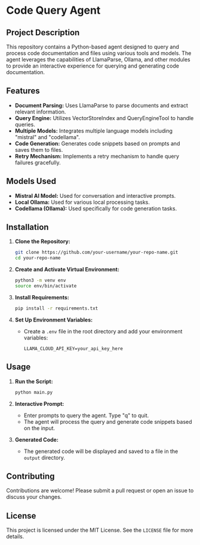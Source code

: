# Code Query Agent

## Project Description

This repository contains a Python-based agent designed to query and process code documentation and files using various tools and models. The agent leverages the capabilities of LlamaParse, Ollama, and other modules to provide an interactive experience for querying and generating code documentation.

## Features

- **Document Parsing:** Uses LlamaParse to parse documents and extract relevant information.
- **Query Engine:** Utilizes VectorStoreIndex and QueryEngineTool to handle queries.
- **Multiple Models:** Integrates multiple language models including "mistral" and "codellama".
- **Code Generation:** Generates code snippets based on prompts and saves them to files.
- **Retry Mechanism:** Implements a retry mechanism to handle query failures gracefully.

## Models Used

- **Mistral AI Model:** Used for conversation and interactive prompts.
- **Local Ollama:** Used for various local processing tasks.
- **Codellama (Ollama):** Used specifically for code generation tasks.

## Installation

1. **Clone the Repository:**
   ```sh
   git clone https://github.com/your-username/your-repo-name.git
   cd your-repo-name
   ```

2. **Create and Activate Virtual Environment:**
   ```sh
   python3 -m venv env
   source env/bin/activate
   ```

3. **Install Requirements:**
   ```sh
   pip install -r requirements.txt
   ```

4. **Set Up Environment Variables:**
   - Create a `.env` file in the root directory and add your environment variables:
     ```
     LLAMA_CLOUD_API_KEY=your_api_key_here
     ```

## Usage

1. **Run the Script:**
   ```sh
   python main.py
   ```

2. **Interactive Prompt:**
   - Enter prompts to query the agent. Type "q" to quit.
   - The agent will process the query and generate code snippets based on the input.

3. **Generated Code:**
   - The generated code will be displayed and saved to a file in the `output` directory.

## Contributing

Contributions are welcome! Please submit a pull request or open an issue to discuss your changes.

## License

This project is licensed under the MIT License. See the `LICENSE` file for more details.
